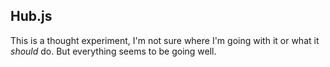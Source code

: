 Hub.js
------

This is a thought experiment, I'm not sure where I'm going with it or what it *should* do. But everything seems to be going well.

